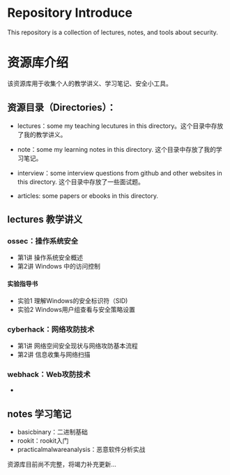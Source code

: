 # Repository Introduce 
This repository is a collection of lectures, notes, and tools about security.
# 资源库介绍
该资源库用于收集个人的教学讲义、学习笔记、安全小工具。

## 资源目录（Directories）：

- lectures：some my teaching lecutures in this directory。这个目录中存放了我的教学讲义。

- note：some my learning notes in this directory. 这个目录中存放了我的学习笔记。

- interview：some interview questions from github and other websites in this directory. 这个目录中存放了一些面试题。

- articles: some papers or ebooks in this directory.

## lectures 教学讲义

### ossec：操作系统安全
- 第1讲 操作系统安全概述
- 第2讲 Windows 中的访问控制

#### 实验指导书
- 实验1 理解Windows的安全标识符（SID)
- 实验2 Windows用户组查看与安全策略设置

### cyberhack：网络攻防技术
- 第1讲 网络空间安全现状与网络攻防基本流程
- 第2讲 信息收集与网络扫描

### webhack：Web攻防技术
- 

## notes 学习笔记

- basicbinary：二进制基础
- rookit：rookit入门
- practicalmalwareanalysis：恶意软件分析实战

资源库目前尚不完整，将竭力补充更新...
